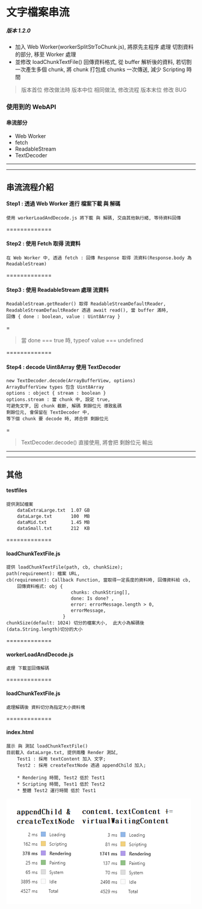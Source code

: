 # 文字檔案串流

##### 版本 1.2.0

-   加入 Web Worker(workerSplitStrToChunk.js), 將原先主程序 處理 切割資料的部分, 移至 Worker 處理
-   並修改 loadChunkTextFile() 回傳資料格式, 從 buffer 解析後的資料, 若切割一次產生多個 chunk, 將 chunk 打包成 chunks 一次傳送, 減少 Scripting 時間

> 版本首位 修改做法時
> 版本中位 相同做法, 修改流程
> 版本末位 修改 BUG

### 使用到的 WebAPI

#### 串流部分

-   Web Worker
-   fetch
-   ReadableStream
-   TextDecoder

---

---

## 串流流程介紹

#### Step1 : 透過 Web Worker 進行 檔案下載 與 解碼

    使用 workerLoadAndDecode.js 將下載 與 解碼, 交由其他執行緒, 等待資料回傳

=============

#### Step2 : 使用 Fetch 取得 流資料

    在 Web Worker 中, 透過 fetch : 回傳 Response 取得 流資料(Response.body 為 ReadableStream)

=============

#### Step3 : 使用 ReadableStream 處理 流資料

    ReadableStream.getReader() 取得 ReadableStreamDefaultReader,
    ReadableStreamDefaultReader 透過 await read(), 當 buffer 滿時,
    回傳 { done : boolean, value : Uint8Array }

=

> 當 done === true 時, typeof value === undefined

=============

#### Step4 : decode Uint8Array 使用 TextDecoder

    new TextDecoder.decode(ArrayBufferView, options)
    ArrayBufferView types 包含 Uint8Array
    options : object { stream : boolean }
    options.stream : 當 chunk 中, 設定 true,
    可避免文字, 因 chunk 截斷, 解碼 剩餘位元 導致亂碼
    剩餘位元, 會保留在 TextDecoder 中,
    等下個 chunk 要 decode 時, 將合併 剩餘位元

=

> TextDecoder.decode() 直接使用, 將會把 剩餘位元 輸出

---

---

## 其他

#### testfiles

    提供測試檔案
        dataExtraLarge.txt  1.07 GB
        dataLarge.txt       100  MB
        dataMid.txt         1.45 MB
        dataSmall.txt       212  KB

=============

#### loadChunkTextFile.js

    提供 loadChunkTextFile(path, cb, chunkSize);
    path(requirement): 檔案 URL,
    cb(requirement): Callback Function, 當取得一定長度的資料時, 回傳資料給 cb,
        回傳資料格式: obj {
                            chunks: chunkString[],
                            done: Is done? ,
                            error: errorMessage.length > 0,
                            errorMessage,
                         }
    chunkSize(default: 1024) 切分的檔案大小,  此大小為解碼後(data.String.length)切分的大小

=============

#### workerLoadAndDecode.js

    處理 下載並回傳解碼

=============

#### loadChunkTextFile.js

    處理解碼後 資料切分為指定大小資料塊

=============

#### index.html

    展示 與 測試 loadChunkTextFile()
    目前載入 dataLarge.txt, 提供兩種 Render 測試,
        Test1 : 採用 textContent 加入 文字;
        Test2 : 採用 createTextNode 透過 appendChild 加入;

        * Rendering 時間, Test2 低於 Test1
        * Scripting 時間, Test1 低於 Test2
        * 整體 Test2 運行時間 低於 Test1

![測試圖片](./img/Log_Test1&Test2_Rendering.png)
